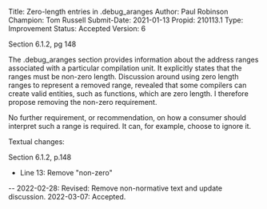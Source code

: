 Title:       Zero-length entries in .debug_aranges
Author:      Paul Robinson
Champion:    Tom Russell
Submit-Date: 2021-01-13
Propid:      210113.1
Type:        Improvement
Status:      Accepted
Version:     6

Section 6.1.2, pg 148

The .debug_aranges section provides information about the address ranges
associated with a particular compilation unit. It explicitly states that the
ranges must be non-zero length.  Discussion around using zero length ranges
to represent a removed range, revealed that some compilers can create valid
entities, such as functions, which are zero length. I therefore propose
removing the non-zero requirement.

No further requirement, or recommendation, on how a consumer should
interpret such a range is required. It can, for example, choose to ignore it.

Textual changes:

Section 6.1.2, p.148
- Line 13: Remove "non-zero"

--
2022-02-28:  Revised:  Remove non-normative text and update discussion.
2022-03-07:  Accepted.
